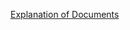 [Explanation of Documents](https://github.com/culturepack/documents/blob/hiring/hiring/documents.csv)